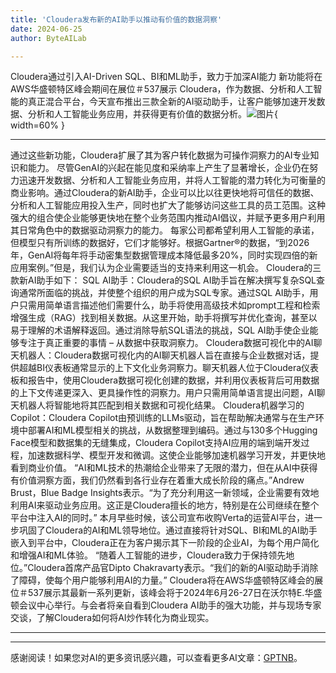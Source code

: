 ```yaml
---
title: 'Cloudera发布新的AI助手以推动有价值的数据洞察'
date: 2024-06-25
author: ByteAILab

---
```


Cloudera通过引入AI-Driven SQL、BI和ML助手，致力于加深AI能力
新功能将在AWS华盛顿特区峰会期间在展位＃537展示
Cloudera，作为数据、分析和人工智能的真正混合平台，今天宣布推出三款全新的AI驱动助手，让客户能够加速开发数据、分析和人工智能业务应用，并获得更有价值的数据分析。![图片](https://ai-techpark.com/wp-content/uploads/2024/06/Cloudera-1-960x540.jpg){ width=60% }

---
通过这些新功能，Cloudera扩展了其为客户转化数据为可操作洞察力的AI专业知识和能力。
尽管GenAI的兴起在能见度和采纳率上产生了显著增长，企业仍在努力迅速开发数据、分析和人工智能业务应用，并将人工智能的潜力转化为可衡量的商业影响。通过Cloudera的新AI助手，企业可以比以往更快地将可信任的数据、分析和人工智能应用投入生产，同时也扩大了能够访问这些工具的员工范围。这种强大的组合使企业能够更快地在整个业务范围内推动AI倡议，并赋予更多用户利用其日常角色中的数据驱动洞察力的能力。
每家公司都希望利用人工智能的承诺，但模型只有所训练的数据好，它们才能够好。根据Gartner®的数据，“到2026年，GenAI将每年将手动密集型数据管理成本降低最多20%，同时实现四倍的新应用案例。”但是，我们认为企业需要适当的支持来利用这一机会。
Cloudera的三款新AI助手如下：
SQL AI助手：Cloudera的SQL AI助手旨在解决撰写复杂SQL查询通常所面临的挑战，并使整个组织的用户成为SQL专家。通过SQL AI助手，用户只需用简单语言描述他们需要什么，助手将使用高级技术如prompt工程和检索增强生成（RAG）找到相关数据。从这里开始，助手将撰写并优化查询，甚至以易于理解的术语解释返回。通过消除导航SQL语法的挑战，SQL AI助手使企业能够专注于真正重要的事情 – 从数据中获取洞察力。
Cloudera数据可视化中的AI聊天机器人：Cloudera数据可视化内的AI聊天机器人旨在直接与企业数据对话，提供超越BI仪表板通常显示的上下文化业务洞察力。聊天机器人位于Cloudera仪表板和报告中，使用Cloudera数据可视化创建的数据，并利用仪表板背后可用数据的上下文传递更深入、更具操作性的洞察力。用户只需用简单语言提出问题，AI聊天机器人将智能地将其匹配到相关数据和可视化结果。
Cloudera机器学习的Copilot：Cloudera Copilot由预训练的LLMs驱动，旨在帮助解决通常与在生产环境中部署AI和ML模型相关的挑战，从数据整理到编码。通过与130多个Hugging Face模型和数据集的无缝集成，Cloudera Copilot支持AI应用的端到端开发过程，加速数据科学、模型开发和微调。这使企业能够加速机器学习开发，并更快地看到商业价值。
“AI和ML技术的热潮给企业带来了无限的潜力，但在从AI中获得有价值洞察方面，我们仍然看到各行业存在着重大成长阶段的痛点。”Andrew Brust，Blue Badge Insights表示。“为了充分利用这一新领域，企业需要有效地利用AI来驱动业务应用。这正是Cloudera擅长的地方，特别是在公司继续在整个平台中注入AI的同时。”
本月早些时候，该公司宣布收购Verta的运营AI平台，进一步巩固了Cloudera的AI和ML领导地位。通过直接将针对SQL、BI和ML的AI助手嵌入到平台中，Cloudera正在为客户揭示其下一阶段的企业AI，为每个用户简化和增强AI和ML体验。
“随着人工智能的进步，Cloudera致力于保持领先地位。”Cloudera首席产品官Dipto Chakravarty表示。“我们的新的AI驱动助手消除了障碍，使每个用户能够利用AI的力量。”
Cloudera将在AWS华盛顿特区峰会的展位＃537展示其最新一系列更新，该峰会将于2024年6月26-27日在沃尔特E.华盛顿会议中心举行。与会者将亲自看到Cloudera AI助手的强大功能，并与现场专家交谈，了解Cloudera如何将AI炒作转化为商业现实。

---
---
感谢阅读！如果您对AI的更多资讯感兴趣，可以查看更多AI文章：[GPTNB](https://gptnb.com)。